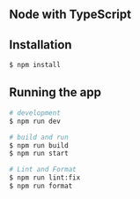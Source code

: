 ## Node with TypeScript

## Installation

```bash
$ npm install
```

## Running the app

```bash
# development
$ npm run dev

# build and run
$ npm run build
$ npm run start

# Lint and Format
$ npm run lint:fix
$ npm run format
```
